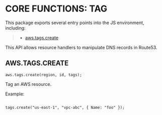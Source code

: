 


# CORE FUNCTIONS: TAG




This package exports several entry points into the JS environment,
including:

> * [aws.tags.create](#create)

This API allows resource handlers to manipulate DNS records in Route53.

## AWS.TAGS.CREATE
<a name="create"></a>
`aws.tags.create(region, id, tags);`

Tag an AWS resource.

Example:

```

tags.create("us-east-1", "vpc-abc", { Name: "foo" });

```


